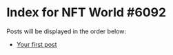 # Index for NFT World #6092
Posts will be displayed in the order below:

- [Your first post](./001-first.md)

